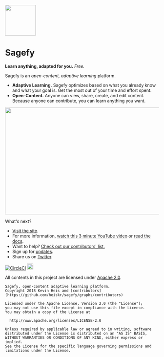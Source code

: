 <img src="https://raw.githubusercontent.com/heiskr/sagefy/master/nginx/statics/astrolabe.png" height="100">

# Sagefy

**Learn anything, adapted for you.** _Free._

Sagefy is an _open-content, adaptive learning_ platform.

- **Adaptive Learning.** Sagefy optimizes based on what you already know and what your goal is. Get the most out of your time and effort spent.
- **Open-Content.** Anyone can view, share, create, and edit content. Because anyone can contribute, you can learn anything you want.

[<img src="https://docs.google.com/drawings/d/e/2PACX-1vR3ARFXI6Y-DNZGSBn8Ngbe6yV4asc1CEZR-2b2mnbLnK6FZOND2uT8wyHNKu8qyIBfscjC3dsrWIMk/pub?w=1790&amp;h=800" width="890" height="350">](https://sagefy.org)

What's next?

- [Visit the site](https://sagefy.org).
- For more information, [watch this 3 minute YouTube video](https://youtu.be/gFn4Q9tx7Qs) or [read the docs](https://docs.sagefy.org).
- Want to help? [Check out our contributors' list.](https://docs.sagefy.org/want-to-help)
- Sign up for [updates](https://sgfy.xyz/updates).
- Share us on [Twitter](https://twitter.com/sagefyorg).

[![CircleCI](https://circleci.com/gh/sagefy/sagefy/tree/master.svg?style=svg)](https://circleci.com/gh/sagefy/sagefy/tree/master)
[<img src="https://i.imgur.com/M5xPVWm.png" height="20">](https://www.browserstack.com)

All contents in this project are licensed under [Apache 2.0](http://www.apache.org/licenses/LICENSE-2.0).

    Sagefy, open-content adaptive learning platform.
    Copyright 2018 Kevin Heis and [contributors](https://github.com/heiskr/sagefy/graphs/contributors)

    Licensed under the Apache License, Version 2.0 (the "License");
    you may not use this file except in compliance with the License.
    You may obtain a copy of the License at

      http://www.apache.org/licenses/LICENSE-2.0

    Unless required by applicable law or agreed to in writing, software
    distributed under the License is distributed on an "AS IS" BASIS,
    WITHOUT WARRANTIES OR CONDITIONS OF ANY KIND, either express or implied.
    See the License for the specific language governing permissions and
    limitations under the License.
